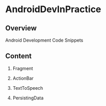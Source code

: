 AndroidDevInPractice
====================

## Overview

Android Development Code Snippets

## Content

1. Fragment

2. ActionBar

3. TextToSpeech

4. PersistingData
